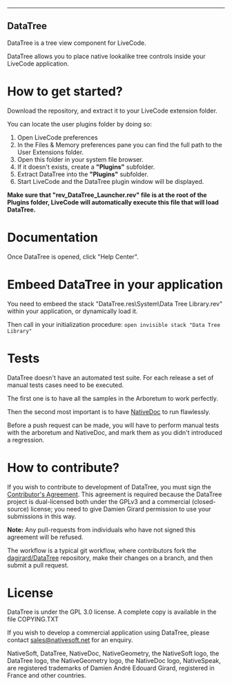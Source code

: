 -----------------------------------------------
DataTree
-----------------------------------------------
DataTree is a tree view component for LiveCode.

DataTree allows you to place native lookalike tree controls inside your LiveCode application.

# How to get started?

Download the repository, and extract it to your LiveCode extension folder.

You can locate the user plugins folder by doing so:
1. Open LiveCode preferences
2. In the Files & Memory preferences pane you can find the full path to the User Extensions folder. 
3. Open this folder in your system file browser.
4. If it doesn't exists, create a **"Plugins"** subfolder.
5. Extract DataTree into the **"Plugins"** subfolder.
6. Start LiveCode and the DataTree plugin window will be displayed.

**Make sure that "rev_DataTree_Launcher.rev" file is at the root of the Plugins folder, LiveCode will automatically execute this file that will load DataTree.**

# Documentation

Once DataTree is opened, click "Help Center".

# Embeed DataTree in your application

You need to embeed the stack "DataTree.res\System\Data Tree Library.rev" within your application, or dynamically load it.

Then call in your initialization procedure:
`open invisible stack "Data Tree Library"`

# Tests

DataTree doesn't have an automated test suite. For each release a set of manual tests cases need to be executed. 

The first one is to have all the samples in the Arboretum to work perfectly.

Then the second most important is to have [NativeDoc](https://github.com/dagirard/NativeDoc) to run flawlessly.

Before a push request can be made, you will have to perform manual tests with the arboretum and NativeDoc, and mark them as you didn't introduced a regression.

# How to contribute?

If you wish to contribute to development of DataTree, you must sign the [Contributor's Agreement](http://www.nativesoft.net/oss/contribute).  This agreement is required because the DataTree project is dual-licensed both under the GPLv3 and a commercial (closed-source) license; you need to give Damien Girard permission to use your submissions in this way.

**Note:** Any pull-requests from individuals who have not signed this agreement will be refused.

The workflow is a typical git workflow, where contributors fork the [dagirard/DataTree](https://github.com/dagirard/datatree) repository, make their changes on a branch, and then submit a pull request.

# License

DataTree is under the GPL 3.0 license.
A complete copy is available in the file COPYING.TXT

If you wish to develop a commercial application using DataTree,
please contact sales@nativesoft.net for an enquiry.

NativeSoft, DataTree, NativeDoc, NativeGeometry, the NativeSoft logo, the DataTree logo, the NativeGeometry logo, the NativeDoc logo, NativeSpeak, are registered trademarks of Damien André Edouard Girard, registered in France and other countries.